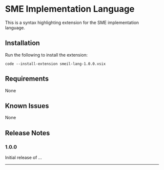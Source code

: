 # SME Implementation Language

This is a syntax highlighting extension for the SME implementation language.


<!-- ## Features

Describe specific features of your extension including screenshots of your extension in action. Image paths are relative to this README file.

For example if there is an image subfolder under your extension project workspace:

\!\[feature X\]\(images/feature-x.png\)

> Tip: Many popular extensions utilize animations. This is an excellent way to show off your extension! We recommend short, focused animations that are easy to follow. -->

## Installation

Run the following to install the extension:
```
code --install-extension smeil-lang-1.0.0.vsix
```

## Requirements

None

## Known Issues

None

## Release Notes

### 1.0.0

Initial release of ...

-----------------------------------------------------------------------------------------------------------
